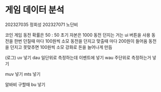 # 게임 데이터 분석

202327035 정회성
202327071 노단비


코인 게임
동전 확률은 50 : 50
초기 자본은 1000
동전 던지는 거는 ui 버튼을 사용
동전을 한번 던질때 마다 100원씩 소모
동전을 던지고 맞출때 마다 200원이 들어옴
동전을 던지고 못맞추면 100원씩 소모
강화로 돈을 늘어나게 만듬

(로그)
uv 넣기
dau 일단위로 측정하는데 이벤트에 넣기
wau 주단위로 측정하는거 넣기

muv 넣기
mts 넣기

알바비 구할때 bu 넣기

